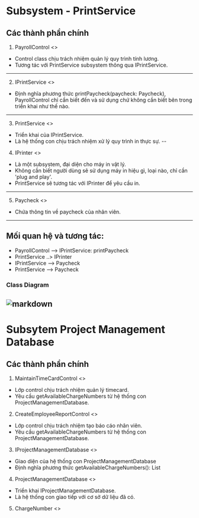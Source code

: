 # Subsystem - PrintService
## Các thành phần chính

1. PayrollControl <<control>>
- Control class chịu trách nhiệm quản lý quy trình tính lương.
- Tương tác với PrintService subsystem thông qua IPrintService.
---
2. IPrintService <<interface>>
- Định nghĩa phương thức printPaycheck(paycheck: Paycheck), PayrollControl chỉ cần biết đến và sử dụng chứ không cần biết bên trong triển khai như thế nào.
---
3. PrintService <<subsystem proxy>>
- Triển khai của IPrintService.
- Là hệ thống con chịu trách nhiệm xử lý quy trình in thực sự.
--
4. IPrinter <<interface>>
- Là một subsystem, đại diện cho máy in vật lý. 
- Không cần biết người dùng sẽ sử dụng máy in hiệu gì, loại nào, chỉ cần 'plug and play'.
- PrintService sẽ tương tác với IPrinter để yêu cầu in.
---
5. Paycheck <<entity>>
- Chứa thông tin về paycheck của nhân viên.
---
## Mối quan hệ và tương tác:
- PayrollControl --> IPrintService: printPaycheck
- PrintService ..> IPrinter
- IPrintService --> Paycheck
- PrintService --> Paycheck

### Class Diagram
![markdown](https://www.planttext.com/api/plantuml/png/T56zJiCm4DxlAMwZ34rtP5cLoi9MYISmhcait7EmdOe8EZEmmCm28y_WWQ5zaJm1hu2TLbKJgLxik_j-xiv_yNVgWt2XNXc02zozj_6DIgHbkViHABVV4aqRFojSRxzmgON5XMxZAu4qmdkSYyPPOsQMGhgHCRb_SOxFW3YPeAi9gpqADW2QWdBtGYgycRiKt2gtrYdAw7Igd4kYibJoONIP6GUZKp1ZlhxpZGygQJlxr71-dZzqLAupwv2ZQojFJGx4PA0ewD3fRl9UPdaHgpP-Q7oi1M6PTW23uSTZFXZggjyFzAlifIXwSq6lN1JysF60cPsEekShC5Mqo1_x3m00__y30000)
---

# Subsytem Project Management Database

## Các thành phần chính

1. MaintainTimeCardControl <<control>>
- Lớp control chịu trách nhiệm quản lý timecard.
- Yêu cầu getAvailableChargeNumbers từ hệ thống con ProjectManagementDatabase.

2. CreateEmployeeReportControl <<control>>
- Lớp control chịu trách nhiệm tạo báo cáo nhân viên.
- Yêu cầu getAvailableChargeNumbers từ hệ thống con ProjectManagementDatabase.

3. IProjectManagementDatabase <<interface>>
- Giao diện của hệ thống con ProjectManagementDatabase
- Định nghĩa phương thức getAvailableChargeNumbers(): List<ChargeNumber>

4. ProjectManagementDatabase <<subsystem proxy>>
- Triển khai IProjectManagementDatabase.
- Là hệ thống con giao tiếp với cơ sở dữ liệu đã có.

5. ChargeNumber <<entity>>

